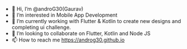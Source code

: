 - 👋 Hi, I’m @androG30(Gaurav)
- 👀 I’m interested in Mobile App Development
- 🌱 I’m currently working with Flutter & Kotlin to create new designs and completing ui challenge.
- 💞️ I’m looking to collaborate on Flutter, Kotlin and Node JS
- 📫 How to reach me  https://androg30.github.io

<!---
androG30/androG30 is a ✨ special ✨ repository because its `README.md` (this file) appears on your GitHub profile.
You can click the Preview link to take a look at your changes.
--->
